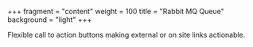 +++
fragment = "content"
weight = 100
title = "Rabbit MQ Queue"
background = "light"
+++

Flexible call to action buttons making external or on site links actionable.